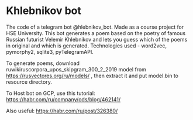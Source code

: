 # Khlebnikov bot
The code of a telegram bot @hlebnikov_bot.
Made as a course project for HSE University.
This bot generates a poem based on the poetry of famous Russian futurist Velemir Khlebnikov and lets you guess which of the poems in original and which is generated.
Technologies used - word2vec, pymorphy2, sqlite3, pyTelegramAPI.

To generate poems, download ruwikiruscorpora_upos_skipgram_300_2_2019 model from https://rusvectores.org/ru/models/ , then extract it and put model.bin to resource directory.

To Host bot on GCP, use this tutorial: https://habr.com/ru/company/ods/blog/462141/

Also useful: https://habr.com/ru/post/326380/
